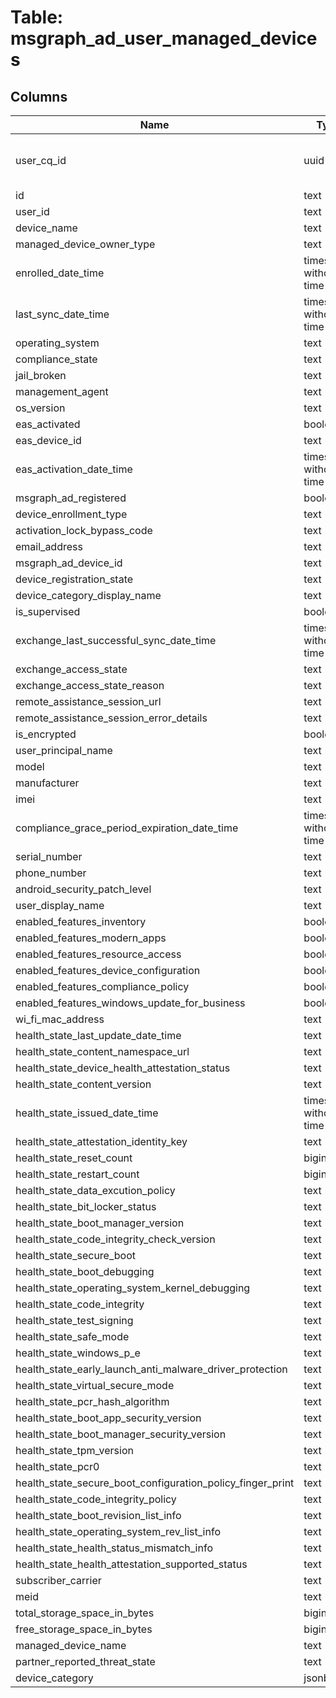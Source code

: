 
# Table: msgraph_ad_user_managed_devices

## Columns
| Name        | Type           | Description  |
| ------------- | ------------- | -----  |
|user_cq_id|uuid|Unique CloudQuery ID of msgraph_ad_users table (FK)|
|id|text||
|user_id|text||
|device_name|text||
|managed_device_owner_type|text||
|enrolled_date_time|timestamp without time zone||
|last_sync_date_time|timestamp without time zone||
|operating_system|text||
|compliance_state|text||
|jail_broken|text||
|management_agent|text||
|os_version|text||
|eas_activated|boolean||
|eas_device_id|text||
|eas_activation_date_time|timestamp without time zone||
|msgraph_ad_registered|boolean||
|device_enrollment_type|text||
|activation_lock_bypass_code|text||
|email_address|text||
|msgraph_ad_device_id|text||
|device_registration_state|text||
|device_category_display_name|text||
|is_supervised|boolean||
|exchange_last_successful_sync_date_time|timestamp without time zone||
|exchange_access_state|text||
|exchange_access_state_reason|text||
|remote_assistance_session_url|text||
|remote_assistance_session_error_details|text||
|is_encrypted|boolean||
|user_principal_name|text||
|model|text||
|manufacturer|text||
|imei|text||
|compliance_grace_period_expiration_date_time|timestamp without time zone||
|serial_number|text||
|phone_number|text||
|android_security_patch_level|text||
|user_display_name|text||
|enabled_features_inventory|boolean||
|enabled_features_modern_apps|boolean||
|enabled_features_resource_access|boolean||
|enabled_features_device_configuration|boolean||
|enabled_features_compliance_policy|boolean||
|enabled_features_windows_update_for_business|boolean||
|wi_fi_mac_address|text||
|health_state_last_update_date_time|text||
|health_state_content_namespace_url|text||
|health_state_device_health_attestation_status|text||
|health_state_content_version|text||
|health_state_issued_date_time|timestamp without time zone||
|health_state_attestation_identity_key|text||
|health_state_reset_count|bigint||
|health_state_restart_count|bigint||
|health_state_data_excution_policy|text||
|health_state_bit_locker_status|text||
|health_state_boot_manager_version|text||
|health_state_code_integrity_check_version|text||
|health_state_secure_boot|text||
|health_state_boot_debugging|text||
|health_state_operating_system_kernel_debugging|text||
|health_state_code_integrity|text||
|health_state_test_signing|text||
|health_state_safe_mode|text||
|health_state_windows_p_e|text||
|health_state_early_launch_anti_malware_driver_protection|text||
|health_state_virtual_secure_mode|text||
|health_state_pcr_hash_algorithm|text||
|health_state_boot_app_security_version|text||
|health_state_boot_manager_security_version|text||
|health_state_tpm_version|text||
|health_state_pcr0|text||
|health_state_secure_boot_configuration_policy_finger_print|text||
|health_state_code_integrity_policy|text||
|health_state_boot_revision_list_info|text||
|health_state_operating_system_rev_list_info|text||
|health_state_health_status_mismatch_info|text||
|health_state_health_attestation_supported_status|text||
|subscriber_carrier|text||
|meid|text||
|total_storage_space_in_bytes|bigint||
|free_storage_space_in_bytes|bigint||
|managed_device_name|text||
|partner_reported_threat_state|text||
|device_category|jsonb||
